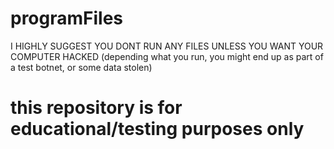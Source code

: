 # programFiles
I HIGHLY SUGGEST YOU DONT RUN ANY FILES UNLESS YOU WANT YOUR COMPUTER HACKED (depending what you run, you might end up as part of a test botnet, or some data stolen)

# this repository is for educational/testing purposes only

